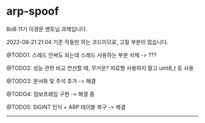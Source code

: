 # arp-spoof
BoB 11기 이경문 멘토님 과제입니다.


2022-08-21 21:04 기준 작동만 하는 코드이므로, 고칠 부분이 많습니다.

@TODO1: 스레드 안써도 되는데 스레드 사용하는 부분 삭제 -> ???


@TODO2: 성능 관련 비교 연산할 때, 무거운? 자료형 사용하지 말고 uint8_t 등 사용


@TODO3: 문서화 및 주석 추가 -> 해결


@TODO4: 점보프레임 구현 -> 해결 중


@TODO5: SIGINT 인식 + ARP 테이블 복구 -> 해결


---
